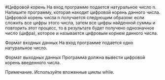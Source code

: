 #Цифровой корень
На вход программе подается натуральное число n. Напишите программу, которая находит цифровой корень данного числа. 
Цифровой корень числа n получается следующим образом: если сложить все цифры этого числа, затем все цифры найденной 
суммы и повторить этот процесс, то в результате будет получено однозначное число (цифра), которое и называется цифровым 
корнем данного числа.

Формат входных данных
На вход программе подается одно натуральное число.

Формат выходных данных
Программа должна вывести цифровой корень введенного числа.

Примечание. Используйте вложенные циклы while.